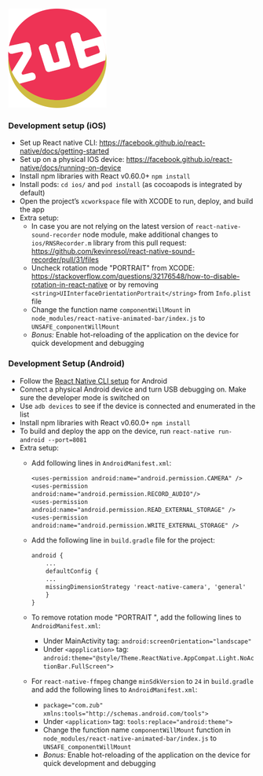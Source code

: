 ![Zub Logo](images/logo-small.png) 

### Development setup (iOS)
* Set up React native CLI: https://facebook.github.io/react-native/docs/getting-started
* Set up on a physical IOS device: https://facebook.github.io/react-native/docs/running-on-device
* Install npm libraries with React v0.60.0+ `npm install`
* Install pods: `cd ios/` and `pod install` (as cocoapods is integrated by default)
* Open the project’s `xcworkspace` file with XCODE to run, deploy, and build the app
* Extra setup:
  * In case you are not relying on the latest version of `react-native-sound-recorder` node module, make additional changes to `ios/RNSRecorder.m` library from this pull request: https://github.com/kevinresol/react-native-sound-recorder/pull/31/files
  * Uncheck rotation mode "PORTRAIT" from XCODE: https://stackoverflow.com/questions/32176548/how-to-disable-rotation-in-react-native or by removing `<string>UIInterfaceOrientationPortrait</string>` from `Info.plist` file
  * Change the function name `componentWillMount` in `node_modules/react-native-animated-bar/index.js` to `UNSAFE_componentWillMount`
  * _Bonus:_ Enable hot-reloading of the application on the device for quick development and debugging

### Development Setup (Android)
* Follow the [React Native CLI setup](https://facebook.github.io/react-native/docs/getting-started.) for Android
* Connect a physical Android device and turn USB debugging on. Make sure the developer mode is switched on
* Use `adb devices` to see if the device is connected and enumerated in the list
* Install npm libraries with React v0.60.0+ `npm install`
* To build and deploy the app on the device, run `react-native run-android --port=8081`
* Extra setup:
  * Add following lines in `AndroidManifest.xml`:
  
        <uses-permission android:name="android.permission.CAMERA" />
        <uses-permission android:name="android.permission.RECORD_AUDIO"/>
        <uses-permission android:name="android.permission.READ_EXTERNAL_STORAGE" />
        <uses-permission android:name="android.permission.WRITE_EXTERNAL_STORAGE" />
        
  * Add the following line in `build.gradle` file for the project:

        android {
            ...
            defaultConfig {
            ...
            missingDimensionStrategy 'react-native-camera', 'general'
            }
        }

  * To remove rotation mode "PORTRAIT ", add the following lines to `AndroidManifest.xml`:
    * Under MainActivity <activity> tag: `android:screenOrientation="landscape"`
    * Under `<appplication>` tag: `android:theme="@style/Theme.ReactNative.AppCompat.Light.NoActionBar.FullScreen">`

  * For `react-native-ffmpeg` change `minSdkVersion` to `24` in `build.gradle` and add the following lines to `AndroidManifest.xml`:
    * `package="com.zub" xmlns:tools="http://schemas.android.com/tools">`
    * Under `<application>` tag: `tools:replace="android:theme">`
    * Change the function name `componentWillMount` function in `node_modules/react-native-animated-bar/index.js` to `UNSAFE_componentWillMount`
    * _Bonus:_ Enable hot-reloading of the application on the device for quick development and debugging
